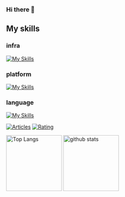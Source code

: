### Hi there 👋

## My skills
### infra
[![My Skills](https://skillicons.dev/icons?i=aws,gcp,azure)](https://skillicons.dev)
### platform
[![My Skills](https://skillicons.dev/icons?i=docker,terraform,discord,vscode,notion)](https://skillicons.dev)
### language
[![My Skills](https://skillicons.dev/icons?i=php,html,css,py,cpp)](https://skillicons.dev)


[![Articles](https://badgen.org/img/qiita/nahiro_tus/articles?style=plastic)](https://qiita.com/nahiro_tus)
[![Rating](https://badgen.org/img/atcoder/not_naka/rating/algorithm?style=plastic)](https://atcoder.jp/users/not_naka?contestType=algo)

<p align="left"> 
  <img alt="Top Langs" height="150px" src="https://github-readme-stats.vercel.app/api/top-langs/?username=nalagami&layout=compact&show_icons=true&theme=cobalt" />
  <img alt="github stats" height="150px" src="https://github-readme-stats.vercel.app/api?username=nalagami&theme=cobalt&show_icons=ture" />
</p>


<!--
**Nalagami/Nalagami** is a ✨ _special_ ✨ repository because its `README.md` (this file) appears on your GitHub profile.

Here are some ideas to get you started:

- 🔭 I’m currently working on ...
- 🌱 I’m currently learning ...
- 👯 I’m looking to collaborate on ...
- 🤔 I’m looking for help with ...
- 💬 Ask me about ...
- 📫 How to reach me: ...
- 😄 Pronouns: ...
- ⚡ Fun fact: ...
-->
